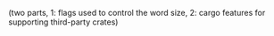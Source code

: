 (two parts, 1: flags used to control the word size, 2: cargo features for supporting third-party crates)